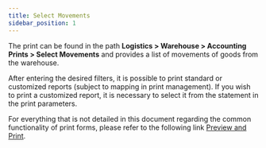 ```yaml
---
title: Select Movements
sidebar_position: 1
---
```


The print can be found in the path **Logistics > Warehouse > Accounting Prints > Select Movements** and provides a list of movements of goods from the warehouse.

After entering the desired filters, it is possible to print standard or customized reports (subject to mapping in print management). If you wish to print a customized report, it is necessary to select it from the statement in the print parameters.

For everything that is not detailed in this document regarding the common functionality of print forms, please refer to the following link [Preview and Print](/docs/guide/common/operations-with-data/reports).